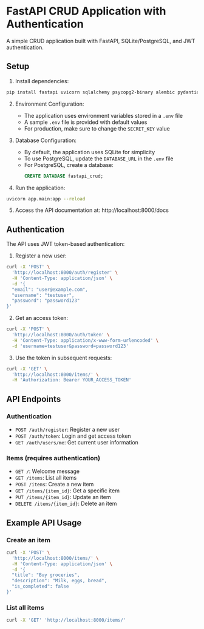 # FastAPI CRUD Application with Authentication

A simple CRUD application built with FastAPI, SQLite/PostgreSQL, and JWT authentication.

## Setup

1. Install dependencies:
```bash
pip install fastapi uvicorn sqlalchemy psycopg2-binary alembic pydantic python-jose[cryptography] passlib[bcrypt] python-multipart python-dotenv
```

2. Environment Configuration:
   - The application uses environment variables stored in a `.env` file
   - A sample `.env` file is provided with default values
   - For production, make sure to change the `SECRET_KEY` value

3. Database Configuration:
   - By default, the application uses SQLite for simplicity
   - To use PostgreSQL, update the `DATABASE_URL` in the `.env` file
   - For PostgreSQL, create a database:
     ```sql
     CREATE DATABASE fastapi_crud;
     ```

4. Run the application:
```bash
uvicorn app.main:app --reload
```

5. Access the API documentation at: http://localhost:8000/docs

## Authentication

The API uses JWT token-based authentication:

1. Register a new user:
```bash
curl -X 'POST' \
  'http://localhost:8000/auth/register' \
  -H 'Content-Type: application/json' \
  -d '{
  "email": "user@example.com",
  "username": "testuser",
  "password": "password123"
}'
```

2. Get an access token:
```bash
curl -X 'POST' \
  'http://localhost:8000/auth/token' \
  -H 'Content-Type: application/x-www-form-urlencoded' \
  -d 'username=testuser&password=password123'
```

3. Use the token in subsequent requests:
```bash
curl -X 'GET' \
  'http://localhost:8000/items/' \
  -H 'Authorization: Bearer YOUR_ACCESS_TOKEN'
```

## API Endpoints

### Authentication
- `POST /auth/register`: Register a new user
- `POST /auth/token`: Login and get access token
- `GET /auth/users/me`: Get current user information

### Items (requires authentication)
- `GET /`: Welcome message
- `GET /items`: List all items
- `POST /items`: Create a new item
- `GET /items/{item_id}`: Get a specific item
- `PUT /items/{item_id}`: Update an item
- `DELETE /items/{item_id}`: Delete an item

## Example API Usage

### Create an item
```bash
curl -X 'POST' \
  'http://localhost:8000/items/' \
  -H 'Content-Type: application/json' \
  -d '{
  "title": "Buy groceries",
  "description": "Milk, eggs, bread",
  "is_completed": false
}'
```

### List all items
```bash
curl -X 'GET' 'http://localhost:8000/items/' 